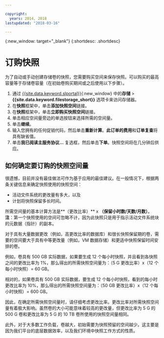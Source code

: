 ```yaml
---

copyright:
  years: 2014, 2018
lastupdated: "2018-03-16"

---
```

{:new_window: target="_blank"}
{:shortdesc: .shortdesc}

# 订购快照

为了自动或手动创建存储卷的快照，您需要购买空间来保存快照。可以购买的最高容量等于存储卷容量（在初始卷购买期间或之后使用以下步骤）。

1. 通过 [{{site.data.keyword.slportal}}](https://control.softlayer.com/){:new_window} 中的**存储** > **{{site.data.keyword.filestorage_short}}** 选项卡来访问存储器。
2. 在**快照**框架中，单击**添加快照空间**链接。
3. 在**快照**框架中，单击**立即购买快照空间**链接。
3. 单击相应空间量旁边的单选按钮来选择所需的空间量。
4. 单击**继续**。
5. 输入您拥有的任何促销代码，然后单击**重新计算**。**此订单的费用**和**订单复查**将具有缺省值。
6. 单击**我已阅读主服务协议...** 复选框，然后单击**下单**。快照空间将在几分钟后供应。

## 如何确定要订购的快照空间量

很遗憾，目前并没有最佳做法可作为基于应用的最佳建议。在一般情况下，根据两条关键信息来确定快照使用的快照空间：
- 活动文件系统的更改量有多大，以及 
- 计划将快照保留多长时间。  

所需空间量的基本计算方法是**（更改比率）** x **（保留小时数/天数/月数）**。  
**注**：第一个快照使用的空间可忽略不计，因为此快照只是用于指示活动文件系统块的元数据（指针）的副本。 

对于具有大量数据更改（例如，高更改比率的数据库）和很长快照保留期的卷，需要的空间要大于具有中等更改量（例如，VM 数据存储）和更适中快照保留时间安排的卷。 

例如，卷具有 500 GB 实际数据，如果要生成 12 个每小时快照，并且看到各快照之间的更改比率为 1%，那么得出的所需快照空间量为：（5 G 更改比率）x（12 个每小时快照）= 60 GB。

相对的，如果卷具有 500 GB 实际数据，要生成 12 个每小时快照，看到的每小时更改比率为 10%，那么得出的所需快照空间量为：（50 GB 更改比率）x（12 个每小时快照）= 600 GB。

因此，在确定所需快照空间量时，请仔细考虑更改比率。更改比率对所需快照空间量有着极大影响。虽然卷的大小可能意味着较高的更改量，但更改比率为 5 G 的 500 G 卷和更改比率为 5 G 的 10 TB 卷所使用的快照空间量相同。

此外，对于大多数工作负载，卷越大，初始需要为快照预留的空间越少。这主要是因为我们平台的底层数据效率，以及我们环境中快照工作方式的性质。


